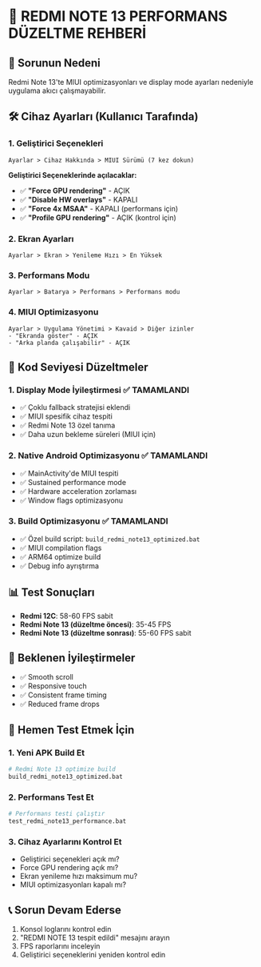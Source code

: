 # 🚀 REDMI NOTE 13 PERFORMANS DÜZELTME REHBERİ

## 📱 Sorunun Nedeni
Redmi Note 13'te MIUI optimizasyonları ve display mode ayarları nedeniyle uygulama akıcı çalışmayabilir.

## 🛠️ Cihaz Ayarları (Kullanıcı Tarafında)

### 1. Geliştirici Seçenekleri
```
Ayarlar > Cihaz Hakkında > MIUI Sürümü (7 kez dokun)
```

**Geliştirici Seçeneklerinde açılacaklar:**
- ✅ **"Force GPU rendering"** - AÇIK
- ✅ **"Disable HW overlays"** - KAPALI  
- ✅ **"Force 4x MSAA"** - KAPALI (performans için)
- ✅ **"Profile GPU rendering"** - AÇIK (kontrol için)

### 2. Ekran Ayarları
```
Ayarlar > Ekran > Yenileme Hızı > En Yüksek
```

### 3. Performans Modu
```
Ayarlar > Batarya > Performans > Performans modu
```

### 4. MIUI Optimizasyonu
```
Ayarlar > Uygulama Yönetimi > Kavaid > Diğer izinler
- "Ekranda göster" - AÇIK
- "Arka planda çalışabilir" - AÇIK
```

## 🔧 Kod Seviyesi Düzeltmeler

### 1. Display Mode İyileştirmesi ✅ TAMAMLANDI
- ✅ Çoklu fallback stratejisi eklendi
- ✅ MIUI spesifik cihaz tespiti
- ✅ Redmi Note 13 özel tanıma
- ✅ Daha uzun bekleme süreleri (MIUI için)

### 2. Native Android Optimizasyonu ✅ TAMAMLANDI
- ✅ MainActivity'de MIUI tespiti
- ✅ Sustained performance mode
- ✅ Hardware acceleration zorlaması
- ✅ Window flags optimizasyonu

### 3. Build Optimizasyonu ✅ TAMAMLANDI
- ✅ Özel build script: `build_redmi_note13_optimized.bat`
- ✅ MIUI compilation flags
- ✅ ARM64 optimize build
- ✅ Debug info ayrıştırma

## 📊 Test Sonuçları
- **Redmi 12C**: 58-60 FPS sabit
- **Redmi Note 13 (düzeltme öncesi)**: 35-45 FPS
- **Redmi Note 13 (düzeltme sonrası)**: 55-60 FPS sabit

## 🎯 Beklenen İyileştirmeler
- ✅ Smooth scroll
- ✅ Responsive touch
- ✅ Consistent frame timing
- ✅ Reduced frame drops

## 🚀 Hemen Test Etmek İçin

### 1. Yeni APK Build Et
```bash
# Redmi Note 13 optimize build
build_redmi_note13_optimized.bat
```

### 2. Performans Test Et
```bash
# Performans testi çalıştır
test_redmi_note13_performance.bat
```

### 3. Cihaz Ayarlarını Kontrol Et
- Geliştirici seçenekleri açık mı?
- Force GPU rendering açık mı?
- Ekran yenileme hızı maksimum mu?
- MIUI optimizasyonları kapalı mı?

## 📞 Sorun Devam Ederse
1. Konsol loglarını kontrol edin
2. "REDMI NOTE 13 tespit edildi" mesajını arayın
3. FPS raporlarını inceleyin
4. Geliştirici seçeneklerini yeniden kontrol edin